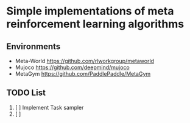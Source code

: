 # Simple implementations of meta reinforcement learning algorithms

## Environments
- Meta-World
https://github.com/rlworkgroup/metaworld
- Mujoco
 https://github.com/deepmind/mujoco
- MetaGym
 https://github.com/PaddlePaddle/MetaGym
## TODO List
1. [ ] Implement Task sampler
2. [ ] 

